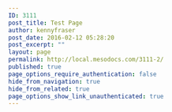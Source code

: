 ```yaml
---
ID: 3111
post_title: Test Page
author: kennyfraser
post_date: 2016-02-12 05:28:20
post_excerpt: ""
layout: page
permalink: http://local.mesodocs.com/3111-2/
published: true
page_options_require_authentication: false
hide_from_navigation: true
hide_from_related: true
page_options_show_link_unauthenticated: true
---
```

